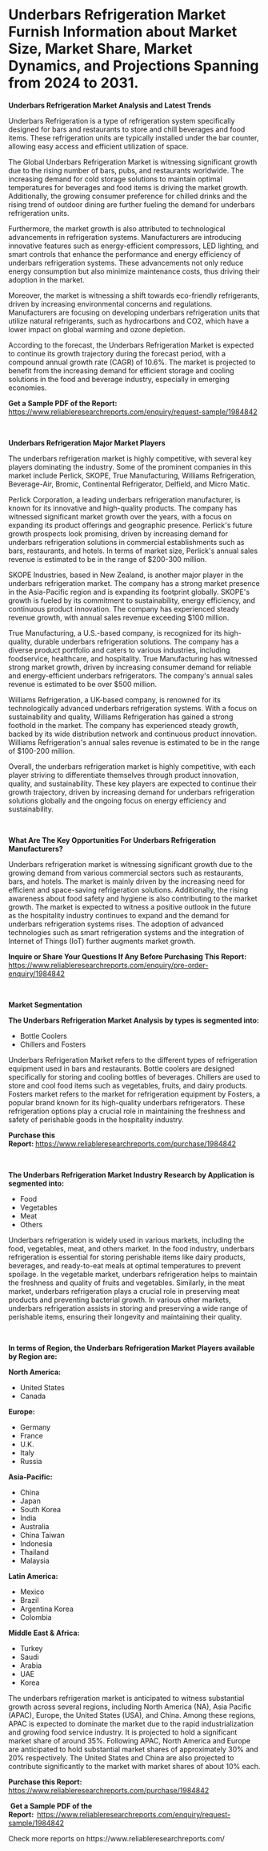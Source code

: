 <p><h1>Underbars Refrigeration Market Furnish Information about Market Size, Market Share, Market Dynamics, and Projections Spanning from 2024 to 2031.</h1></p><p><strong>Underbars Refrigeration Market Analysis and Latest Trends</strong></p>
<p><p>Underbars Refrigeration is a type of refrigeration system specifically designed for bars and restaurants to store and chill beverages and food items. These refrigeration units are typically installed under the bar counter, allowing easy access and efficient utilization of space.</p><p>The Global Underbars Refrigeration Market is witnessing significant growth due to the rising number of bars, pubs, and restaurants worldwide. The increasing demand for cold storage solutions to maintain optimal temperatures for beverages and food items is driving the market growth. Additionally, the growing consumer preference for chilled drinks and the rising trend of outdoor dining are further fueling the demand for underbars refrigeration units.</p><p>Furthermore, the market growth is also attributed to technological advancements in refrigeration systems. Manufacturers are introducing innovative features such as energy-efficient compressors, LED lighting, and smart controls that enhance the performance and energy efficiency of underbars refrigeration systems. These advancements not only reduce energy consumption but also minimize maintenance costs, thus driving their adoption in the market.</p><p>Moreover, the market is witnessing a shift towards eco-friendly refrigerants, driven by increasing environmental concerns and regulations. Manufacturers are focusing on developing underbars refrigeration units that utilize natural refrigerants, such as hydrocarbons and CO2, which have a lower impact on global warming and ozone depletion.</p><p>According to the forecast, the Underbars Refrigeration Market is expected to continue its growth trajectory during the forecast period, with a compound annual growth rate (CAGR) of 10.6%. The market is projected to benefit from the increasing demand for efficient storage and cooling solutions in the food and beverage industry, especially in emerging economies.</p></p>
<p><strong>Get a Sample PDF of the Report:&nbsp;</strong> <a href="https://www.reliableresearchreports.com/enquiry/request-sample/1984842">https://www.reliableresearchreports.com/enquiry/request-sample/1984842</a></p>
<p>&nbsp;</p>
<p><strong>Underbars Refrigeration Major Market Players</strong></p>
<p><p>The underbars refrigeration market is highly competitive, with several key players dominating the industry. Some of the prominent companies in this market include Perlick, SKOPE, True Manufacturing, Williams Refrigeration, Beverage-Air, Bromic, Continental Refrigerator, Delfield, and Micro Matic.</p><p>Perlick Corporation, a leading underbars refrigeration manufacturer, is known for its innovative and high-quality products. The company has witnessed significant market growth over the years, with a focus on expanding its product offerings and geographic presence. Perlick's future growth prospects look promising, driven by increasing demand for underbars refrigeration solutions in commercial establishments such as bars, restaurants, and hotels. In terms of market size, Perlick's annual sales revenue is estimated to be in the range of $200-300 million.</p><p>SKOPE Industries, based in New Zealand, is another major player in the underbars refrigeration market. The company has a strong market presence in the Asia-Pacific region and is expanding its footprint globally. SKOPE's growth is fueled by its commitment to sustainability, energy efficiency, and continuous product innovation. The company has experienced steady revenue growth, with annual sales revenue exceeding $100 million.</p><p>True Manufacturing, a U.S.-based company, is recognized for its high-quality, durable underbars refrigeration solutions. The company has a diverse product portfolio and caters to various industries, including foodservice, healthcare, and hospitality. True Manufacturing has witnessed strong market growth, driven by increasing consumer demand for reliable and energy-efficient underbars refrigerators. The company's annual sales revenue is estimated to be over $500 million.</p><p>Williams Refrigeration, a UK-based company, is renowned for its technologically advanced underbars refrigeration systems. With a focus on sustainability and quality, Williams Refrigeration has gained a strong foothold in the market. The company has experienced steady growth, backed by its wide distribution network and continuous product innovation. Williams Refrigeration's annual sales revenue is estimated to be in the range of $100-200 million.</p><p>Overall, the underbars refrigeration market is highly competitive, with each player striving to differentiate themselves through product innovation, quality, and sustainability. These key players are expected to continue their growth trajectory, driven by increasing demand for underbars refrigeration solutions globally and the ongoing focus on energy efficiency and sustainability.</p></p>
<p>&nbsp;</p>
<p><strong>What Are The Key Opportunities For Underbars Refrigeration Manufacturers?</strong></p>
<p><p>Underbars refrigeration market is witnessing significant growth due to the growing demand from various commercial sectors such as restaurants, bars, and hotels. The market is mainly driven by the increasing need for efficient and space-saving refrigeration solutions. Additionally, the rising awareness about food safety and hygiene is also contributing to the market growth. The market is expected to witness a positive outlook in the future as the hospitality industry continues to expand and the demand for underbars refrigeration systems rises. The adoption of advanced technologies such as smart refrigeration systems and the integration of Internet of Things (IoT) further augments market growth.</p></p>
<p><strong>Inquire or Share Your Questions If Any Before Purchasing This Report:</strong> <a href="https://www.reliableresearchreports.com/enquiry/pre-order-enquiry/1984842">https://www.reliableresearchreports.com/enquiry/pre-order-enquiry/1984842</a></p>
<p>&nbsp;</p>
<p><strong>Market Segmentation</strong></p>
<p><strong>The Underbars Refrigeration Market Analysis by types is segmented into:</strong></p>
<p><ul><li>Bottle Coolers</li><li>Chillers and Fosters</li></ul></p>
<p><p>Underbars Refrigeration Market refers to the different types of refrigeration equipment used in bars and restaurants. Bottle coolers are designed specifically for storing and cooling bottles of beverages. Chillers are used to store and cool food items such as vegetables, fruits, and dairy products. Fosters market refers to the market for refrigeration equipment by Fosters, a popular brand known for its high-quality underbars refrigerators. These refrigeration options play a crucial role in maintaining the freshness and safety of perishable goods in the hospitality industry.</p></p>
<p><strong>Purchase this Report:&nbsp;</strong><a href="https://www.reliableresearchreports.com/purchase/1984842">https://www.reliableresearchreports.com/purchase/1984842</a></p>
<p>&nbsp;</p>
<p><strong>The Underbars Refrigeration Market Industry Research by Application is segmented into:</strong></p>
<p><ul><li>Food</li><li>Vegetables</li><li>Meat</li><li>Others</li></ul></p>
<p><p>Underbars refrigeration is widely used in various markets, including the food, vegetables, meat, and others market. In the food industry, underbars refrigeration is essential for storing perishable items like dairy products, beverages, and ready-to-eat meals at optimal temperatures to prevent spoilage. In the vegetable market, underbars refrigeration helps to maintain the freshness and quality of fruits and vegetables. Similarly, in the meat market, underbars refrigeration plays a crucial role in preserving meat products and preventing bacterial growth. In various other markets, underbars refrigeration assists in storing and preserving a wide range of perishable items, ensuring their longevity and maintaining their quality.</p></p>
<p>&nbsp;</p>
<p><strong>In terms of Region, the Underbars Refrigeration Market Players available by Region are:</strong></p>
<p>
    <p> <strong> North America: </strong>
        <ul>
            <li>United States</li>
            <li>Canada</li>
        </ul>
        </p> 
    <p> <strong> Europe: </strong>
        <ul>
            <li>Germany</li>
            <li>France</li>
            <li>U.K.</li>
            <li>Italy</li>
            <li>Russia</li>
        </ul>
        </p> 
    <p> <strong> Asia-Pacific: </strong>
        <ul>
            <li>China</li>
            <li>Japan</li>
            <li>South Korea</li>
            <li>India</li>
            <li>Australia</li>
            <li>China Taiwan</li>
            <li>Indonesia</li>
            <li>Thailand</li>
            <li>Malaysia</li>
        </ul>
        </p> 
    <p> <strong> Latin America: </strong>
        <ul>
            <li>Mexico</li>
            <li>Brazil</li>
            <li>Argentina Korea</li>
            <li>Colombia</li>
        </ul>
        </p> 
    <p> <strong> Middle East & Africa: </strong>
        <ul>
            <li>Turkey</li>
            <li>Saudi</li>
            <li>Arabia</li>
            <li>UAE</li>
            <li>Korea</li>
        </ul>
    </p>
    </p>
<p><p>The underbars refrigeration market is anticipated to witness substantial growth across several regions, including North America (NA), Asia Pacific (APAC), Europe, the United States (USA), and China. Among these regions, APAC is expected to dominate the market due to the rapid industrialization and growing food service industry. It is projected to hold a significant market share of around 35%. Following APAC, North America and Europe are anticipated to hold substantial market shares of approximately 30% and 20% respectively. The United States and China are also projected to contribute significantly to the market with market shares of about 10% each.</p></p>
<p><strong>Purchase this Report: </strong><a href="https://www.reliableresearchreports.com/purchase/1984842">https://www.reliableresearchreports.com/purchase/1984842</a></p>
<p>&nbsp;<strong>Get a Sample PDF of the Report:&nbsp;&nbsp;</strong><a href="https://www.reliableresearchreports.com/enquiry/request-sample/1984842">https://www.reliableresearchreports.com/enquiry/request-sample/1984842</a></p>
<p><strong></strong></p>
<p>Check more reports on https://www.reliableresearchreports.com/</p>